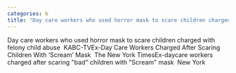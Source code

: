 ```yaml
---
categories: b
title: "Day care workers who used horror mask to scare children charged with felony child abuse  KABCTV"
---
```

Day care workers who used horror mask to scare children charged with felony child abuse&nbsp;&nbsp;KABC-TVEx-Day Care Workers Charged After Scaring Children With ‘Scream’ Mask&nbsp;&nbsp;The New York TimesEx-daycare workers charged after scaring "bad" children with "Scream" mask&nbsp;&nbsp;New York 